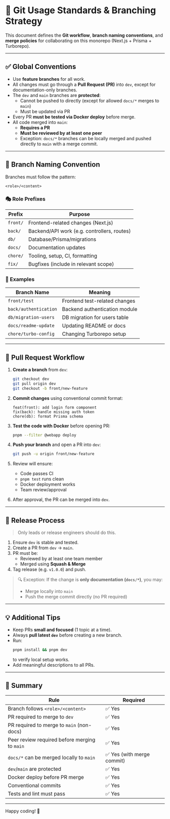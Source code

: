 # 🧩 Git Usage Standards & Branching Strategy

This document defines the **Git workflow**, **branch naming conventions**, and **merge policies** for collaborating on this monorepo (Next.js + Prisma + Turborepo).

---

## ✅ Global Conventions

- Use **feature branches** for all work.
- All changes must go through a **Pull Request (PR)** into `dev`, except for documentation-only branches.
- The `dev` and `main` branches are **protected**:
  - Cannot be pushed to directly (except for allowed `docs/*` merges to `main`)
  - Must be updated via PR
- Every PR **must be tested via Docker deploy** before merge.
- All code merged into `main`:
  - **Requires a PR**
  - **Must be reviewed by at least one peer**
  - Exception: `docs/*` branches can be locally merged and pushed directly to `main` with a merge commit.

---

## 🌿 Branch Naming Convention

Branches must follow the pattern:

```
<role>/<content>
```

### 🎭 Role Prefixes

| Prefix   | Purpose                                     |
| -------- | ------------------------------------------- |
| `front/` | Frontend-related changes (Next.js)          |
| `back/`  | Backend/API work (e.g. controllers, routes) |
| `db/`    | Database/Prisma/migrations                  |
| `docs/`  | Documentation updates                       |
| `chore/` | Tooling, setup, CI, formatting              |
| `fix/`   | Bugfixes (include in relevant scope)        |

### 🧠 Examples

| Branch Name           | Meaning                       |
| --------------------- | ----------------------------- |
| `front/test`          | Frontend test-related changes |
| `back/authentication` | Backend authentication module |
| `db/migration-users`  | DB migration for users table  |
| `docs/readme-update`  | Updating README or docs       |
| `chore/turbo-config`  | Changing Turborepo setup      |

---

## 🔁 Pull Request Workflow

1. **Create a branch** from `dev`:

   ```bash
   git checkout dev
   git pull origin dev
   git checkout -b front/new-feature
   ```

2. **Commit changes** using conventional commit format:

   ```
   feat(front): add login form component
   fix(back): handle missing auth token
   chore(db): format Prisma schema
   ```

3. **Test the code with Docker** before opening PR:

   ```bash
   pnpm --filter @webapp deploy
   ```

4. **Push your branch** and open a PR into `dev`:

   ```bash
   git push -u origin front/new-feature
   ```

5. Review will ensure:

   - Code passes CI
   - `pnpm test` runs clean
   - Docker deployment works
   - Team review/approval

6. After approval, the PR can be merged into `dev`.

---

## 🚀 Release Process

> Only leads or release engineers should do this.

1. Ensure `dev` is stable and tested.
2. Create a PR from `dev` → `main`.
3. PR must be:
   - Reviewed by at least one team member
   - Merged using **Squash & Merge**
4. Tag release (e.g. `v1.0.0`) and push.

> 🔍 Exception: If the change is **only documentation (`docs/*`)**, you may:
>
> - Merge locally into `main`
> - Push the merge commit directly (no PR required)

---

## 💡 Additional Tips

- Keep PRs **small and focused** (1 topic at a time).
- Always **pull latest `dev`** before creating a new branch.
- Run:
  ```bash
  pnpm install && pnpm dev
  ```
  to verify local setup works.
- Add meaningful descriptions to all PRs.

---

## 🧾 Summary

| Rule                                          | Required                   |
| --------------------------------------------- | -------------------------- |
| Branch follows `<role>/<content>`             | ✅ Yes                     |
| PR required to merge to `dev`                 | ✅ Yes                     |
| PR required to merge to `main` (non-docs)     | ✅ Yes                     |
| Peer review required before merging to `main` | ✅ Yes                     |
| `docs/*` can be merged locally to `main`      | ✅ Yes (with merge commit) |
| `dev`/`main` are protected                    | ✅ Yes                     |
| Docker deploy before PR merge                 | ✅ Yes                     |
| Conventional commits                          | ✅ Yes                     |
| Tests and lint must pass                      | ✅ Yes                     |

---

Happy coding! 🚀
